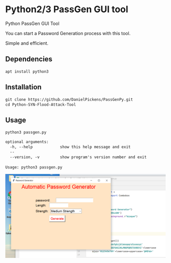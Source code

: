 # Python2/3 PassGen GUI tool


Python PassGen GUI Tool

You can start a Password Generation process with this tool.

Simple and efficient.

## Dependencies
```
apt install python3
```

## Installation

```
git clone https://github.com/DanielPickens/PassGenPy.git
cd Python-SYN-Flood-Attack-Tool
```

## Usage

```
python3 passgen.py 

```
```
optional arguments:
  -h, --help            show this help message and exit
  --
  --version, -v         show program's version number and exit

Usage: python3 passgen.py 
```


![alt tag](https://github.com/DanielPickens/PassGenPy/blob/main/py1img_tools.png)
